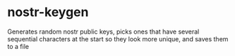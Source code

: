 # nostr-keygen

Generates random nostr public keys, picks ones that have several sequential characters at the start so they look more unique, and saves them to a file
